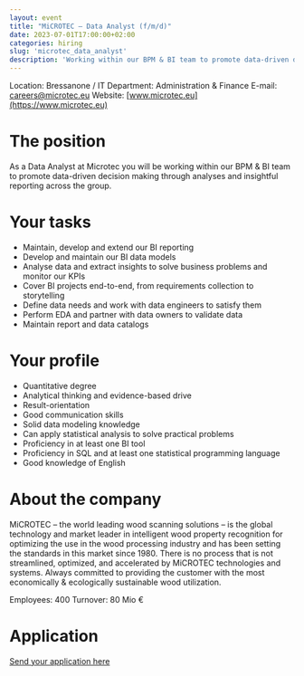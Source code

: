 ```yaml
---
layout: event
title: "MiCROTEC – Data Analyst (f/m/d)"
date: 2023-07-01T17:00:00+02:00
categories: hiring
slug: 'microtec_data_analyst'
description: 'Working within our BPM & BI team to promote data-driven decision making through analyses and insightful reporting across the group.'
---
```


Location: Bressanone / IT
Department: Administration & Finance
E-mail: [careers@microtec.eu](mailto:careers@microtec.eu)
Website: [www.microtec.eu](https://www.microtec.eu)

# The position

As a Data Analyst at Microtec you will be working within our BPM & BI team to promote data-driven decision making through analyses and insightful reporting across the group.

# Your tasks

* Maintain, develop and extend our BI reporting
* Develop and maintain our BI data models
* Analyse data and extract insights to solve business problems and monitor our KPIs
* Cover BI projects end-to-end, from requirements collection to storytelling
* Define data needs and work with data engineers to satisfy them
* Perform EDA and partner with data owners to validate data
* Maintain report and data catalogs

# Your profile

* Quantitative degree
* Analytical thinking and evidence-based drive
* Result-orientation
* Good communication skills
* Solid data modeling knowledge 
* Can apply statistical analysis to solve practical problems
* Proficiency in at least one BI tool
* Proficiency in SQL and at least one statistical programming language
* Good knowledge of English

# About the company

MiCROTEC – the world leading wood scanning solutions – is the global technology and market leader in intelligent wood property recognition for optimizing the use in the wood processing industry and has been setting the standards in this market since 1980. There is no process that is not streamlined, optimized, and accelerated by MiCROTEC technologies and systems. Always committed to providing the customer with the most economically & ecologically sustainable wood utilization.

Employees: 400
Turnover: 80 Mio €

# Application

[Send your application here](https://microtec.onboard.org/it/jobs/7G6g0neb)
